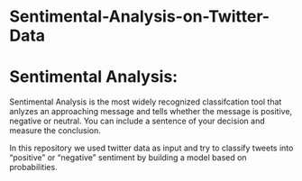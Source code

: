 # Sentimental-Analysis-on-Twitter-Data
# Sentimental Analysis:
Sentimental Analysis is the most widely recognized classifcation tool that anlyzes an approaching message and tells whether the message is positive, negative or neutral. You can include a sentence of your decision and measure the conclusion.

In this repository we used twitter data as input and try to classify tweets into “positive” or “negative” sentiment by building a model based on probabilities.
